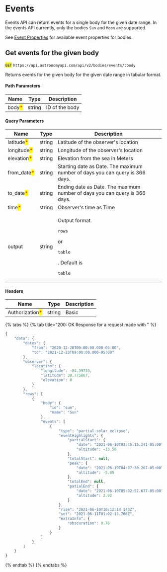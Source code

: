 # Events

Events API can return events for a single body for the given date range. In the events API currently, only the bodies `Sun` and `Moon` are supported.

See [Event Properties](https://docs.astronomyapi.com/requests-and-response/event-properties) for available event properties for bodies.

## Get events for the given body

<mark style="color:blue;">`GET`</mark> `https://api.astronomyapi.com/api/v2/bodies/events/:body`

Returns events for the given body for the given date range in tabular format.

#### Path Parameters

| Name                                   | Type   | Description    |
| -------------------------------------- | ------ | -------------- |
| body<mark style="color:red;">\*</mark> | string | ID of the body |

#### Query Parameters

| Name                                         | Type   | Description                                                                                                                 |
| -------------------------------------------- | ------ | --------------------------------------------------------------------------------------------------------------------------- |
| latitude<mark style="color:red;">\*</mark>   | string | Latitude of the observer's location                                                                                         |
| longitude<mark style="color:red;">\*</mark>  | string | Longitude of the observer's location                                                                                        |
| elevation<mark style="color:red;">\*</mark>  | string | Elevation from the sea in Meters                                                                                            |
| from\_date<mark style="color:red;">\*</mark> | string | Starting date as Date. The maximum number of days you can query is 366 days.                                                |
| to\_date<mark style="color:red;">\*</mark>   | string | Ending date as Date. The maximum number of days you can query is 366 days.                                                  |
| time<mark style="color:red;">\*</mark>       | string | Observer's time as Time                                                                                                     |
| output                                       | string | <p>Output format.</p><p><code>rows</code></p><p>or</p><p><code>table</code></p><p>. Default is</p><p><code>table</code></p> |

#### Headers

| Name                                            | Type   | Description |
| ----------------------------------------------- | ------ | ----------- |
| Authorization<mark style="color:red;">\*</mark> | string | Basic       |

{% tabs %}
{% tab title="200: OK Response for a request made with " %}

```javascript
{
    "data": {
        "dates": {
            "from": "2020-12-20T09:00:00.000-05:00",
            "to": "2021-12-23T09:00:00.000-05:00"
        },
        "observer": {
            "location": {
                "longitude": -84.39733,
                "latitude": 38.775867,
                "elevation": 0
            }
        },
        "rows": [
            {
                "body": {
                    "id": "sun",
                    "name": "Sun"
                },
                "events": [
                    {
                        "type": "partial_solar_eclipse",
                        "eventHighlights": {
                            "partialStart": {
                                "date": "2021-06-10T03:45:15.241-05:00",
                                "altitude": -13.56
                            },
                            "totalStart": null,
                            "peak": {
                                "date": "2021-06-10T04:37:30.267-05:00",
                                "altitude": -5.85
                            },
                            "totalEnd": null,
                            "patialEnd": {
                                "date": "2021-06-10T05:32:52.677-05:00",
                                "altitude": 2.92
                            }
                        },
                        "rise": "2021-06-10T10:12:14.143Z",
                        "set": "2021-06-11T01:02:13.766Z",
                        "extraInfo": {
                            "obscuration": 0.76
                        }
                    }
                ]
            }
        ]
    }
}
```

{% endtab %}
{% endtabs %}

